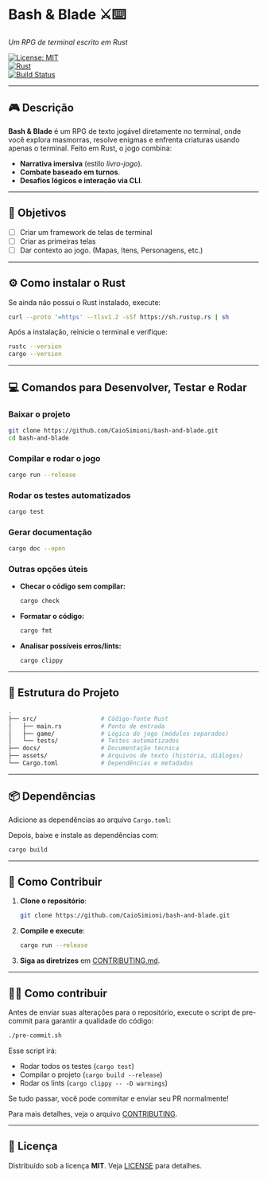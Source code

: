 # **Bash & Blade** ⚔️⌨️  

*Um RPG de terminal escrito em Rust*  

[![License: MIT](https://img.shields.io/badge/License-MIT-blue.svg)](LICENSE)  
[![Rust](https://img.shields.io/badge/Rust-1.70%2B-orange?logo=rust)](https://www.rust-lang.org/)  
[![Build Status](https://img.shields.io/github/actions/workflow/status/CaioSimioni/bash-and-blade/ci.yml?branch=master)](https://github.com/CaioSimioni/bash-and-blade/actions)

---

## 🎮 **Descrição**  

**Bash & Blade** é um RPG de texto jogável diretamente no terminal, onde você explora masmorras, resolve enigmas e enfrenta criaturas usando apenas o terminal. Feito em Rust, o jogo combina:  

- **Narrativa imersiva** (estilo *livro-jogo*).  
- **Combate baseado em turnos**.  
- **Desafios lógicos e interação via CLI**.  

---

## 🚀 **Objetivos**  

- [ ] Criar um framework de telas de terminal
- [ ] Criar as primeiras telas
- [ ] Dar contexto ao jogo. (Mapas, Itens, Personagens, etc.)

---

## ⚙️ **Como instalar o Rust**

Se ainda não possui o Rust instalado, execute:

```bash
curl --proto '=https' --tlsv1.2 -sSf https://sh.rustup.rs | sh
```

Após a instalação, reinicie o terminal e verifique:

```bash
rustc --version
cargo --version
```

---

## 💻 **Comandos para Desenvolver, Testar e Rodar**

### Baixar o projeto

```bash
git clone https://github.com/CaioSimioni/bash-and-blade.git
cd bash-and-blade
```

### Compilar e rodar o jogo

```bash
cargo run --release
```

### Rodar os testes automatizados

```bash
cargo test
```

### Gerar documentação

```bash
cargo doc --open
```

### Outras opções úteis

- **Checar o código sem compilar:**

  ```bash
  cargo check
  ```

- **Formatar o código:**  

  ```bash
  cargo fmt
  ```

- **Analisar possíveis erros/lints:**  

  ```bash
  cargo clippy
  ```

---

## 📂 **Estrutura do Projeto**

```bash
.
├── src/                  # Código-fonte Rust
│   ├── main.rs           # Ponto de entrada
│   ├── game/             # Lógica do jogo (módulos separados)
│   └── tests/            # Testes automatizados
├── docs/                 # Documentação técnica
├── assets/               # Arquivos de texto (história, diálogos)
└── Cargo.toml            # Dependências e metadados
```

---

## 📦 **Dependências**

Adicione as dependências ao arquivo `Cargo.toml`:

Depois, baixe e instale as dependências com:

```bash
cargo build
```

---

## 🔧 **Como Contribuir**  

1. **Clone o repositório**:  

   ```bash
   git clone https://github.com/CaioSimioni/bash-and-blade.git
   ```

2. **Compile e execute**:  

   ```bash
   cargo run --release
   ```

3. **Siga as diretrizes** em [CONTRIBUTING.md](CONTRIBUTING.md).  

---

## 🧑‍💻 Como contribuir

Antes de enviar suas alterações para o repositório, execute o script de pre-commit para garantir a qualidade do código:

```bash
./pre-commit.sh
```

Esse script irá:

- Rodar todos os testes (`cargo test`)
- Compilar o projeto (`cargo build --release`)
- Rodar os lints (`cargo clippy -- -D warnings`)

Se tudo passar, você pode commitar e enviar seu PR normalmente!

Para mais detalhes, veja o arquivo [CONTRIBUTING](CONTRIBUTING).

---

## 📜 **Licença**  

Distribuído sob a licença **MIT**. Veja [LICENSE](LICENSE) para detalhes.
